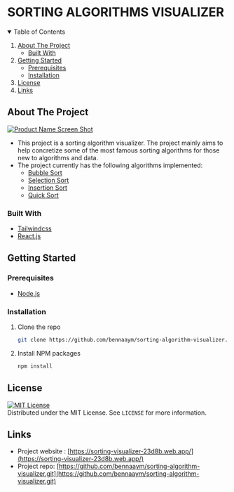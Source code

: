 # SORTING ALGORITHMS VISUALIZER

<!-- TABLE OF CONTENTS -->
<details open="open">
  <summary>Table of Contents</summary>
  <ol>
    <li>
      <a href="#about-the-project">About The Project</a>
      <ul>
        <li><a href="#built-with">Built With</a></li>
      </ul>
    </li>
    <li>
      <a href="#getting-started">Getting Started</a>
      <ul>
        <li><a href="#prerequisites">Prerequisites</a></li>
        <li><a href="#installation">Installation</a></li>
      </ul>
    </li>
    <li><a href="#license">License</a></li>
    <li><a href="#links">Links</a></li>
  </ol>
</details>



<!-- ABOUT THE PROJECT -->
## About The Project

[![Product Name Screen Shot][product-screenshot]](https://sorting-visualizer-23d8b.web.app/)

* This project is a sorting algorithm visualizer. The project mainly aims  to help concretize some of the most famous sorting algorithms for those new to algorithms and data.
* The project  currently has  the following algorithms implemented:
  * [Bubble Sort](https://en.wikipedia.org/wiki/Bubble_sort)
  * [Selection Sort](https://en.wikipedia.org/wiki/Selection_sort)
  * [Insertion Sort](https://en.wikipedia.org/wiki/Insertion_sort)
  * [Quick Sort](https://en.wikipedia.org/wiki/Quicksort)


### Built With

* [Tailwindcss](https://tailwindcss.com/)
* [React.js](https://reactjs.org)


<!-- GETTING STARTED -->
## Getting Started

### Prerequisites

* [Node.js](https://nodejs.org)

### Installation

1. Clone the repo
   ```sh
   git clone https://github.com/bennaaym/sorting-algorithm-visualizer.git
   ```
2. Install NPM packages 
   ```sh
   npm install
   ```

<!-- LICENSE -->
## License
[![MIT License][license-shield]][license-url]<br>
Distributed under the MIT License. See `LICENSE` for more information.

<!-- CONTACT -->
## Links
* Project website : [https://sorting-visualizer-23d8b.web.app/](https://sorting-visualizer-23d8b.web.app/)
* Project repo: [https://github.com/bennaaym/sorting-algorithm-visualizer.git](https://github.com/bennaaym/sorting-algorithm-visualizer.git)



<!-- MARKDOWN LINKS & IMAGES -->
<!-- https://www.markdownguide.org/basic-syntax/#reference-style-links -->
[license-shield]: https://img.shields.io/github/license/othneildrew/Best-README-Template.svg?style=for-the-badge
[license-url]: https://github.com/othneildrew/Best-README-Template/blob/master/LICENSE.txt
[product-screenshot]: https://i.ibb.co/gPjHRc7/screely-1626467484399.png

